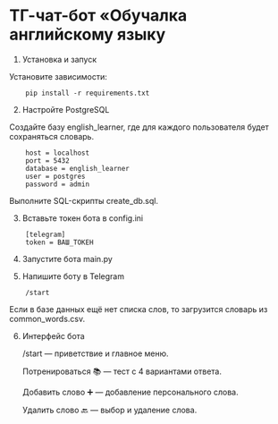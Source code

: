 # ТГ-чат-бот «Обучалка английскому языку
1. Установка и запуск

Установите зависимости: 
```
    pip install -r requirements.txt
```

2. Настройте PostgreSQL

Создайте базу english_learner, где для каждого пользователя будет сохраняться словарь.
```
    host = localhost
    port = 5432
    database = english_learner
    user = postgres
    password = admin
```
Выполните SQL-скрипты create_db.sql.
     
3. Вставьте токен бота в config.ini
```
    [telegram]
    token = ВАШ_ТОКЕН
```
4. Запустите бота main.py

5. Напишите боту в Telegram 
```
    /start
```
Если в базе данных ещё нет списка слов, то загрузится словарь из common_words.csv.

6. Интерфейс бота
   
    /start — приветствие и главное меню.

    Потренироваться 📚 — тест с 4 вариантами ответа.

    Добавить слово ➕ — добавление персонального слова.

    Удалить слово 🔙 — выбор и удаление слова.
